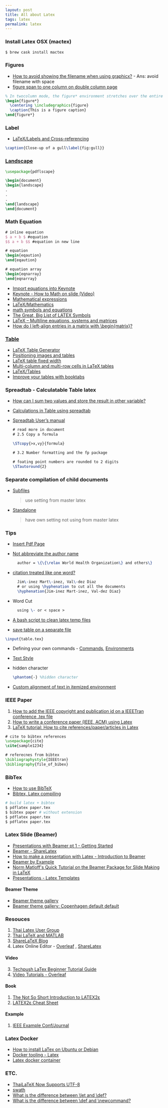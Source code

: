 ```yaml
---
layout: post
title: All about Latex
tags: latex
permalink: latex
---
```


### Install Latex OSX (mactex)

```sh
$ brew cask install mactex
```

### Figures
- [How to avoid showing the filename when using graphicx?](http://tex.stackexchange.com/questions/4129/how-to-avoid-showing-the-filename-when-using-graphicx) - Ans: avoid filename with space
- [figure span to one column on double column page](http://tex.stackexchange.com/questions/34063/figure-span-to-one-column-on-double-column-page)

```tex
% In twocolumn mode, the figure* environment stretches over the entire page width
\begin{figure*}
  \centering \includegraphics{figure}
  \caption{This is a figure caption}
\end{figure*}
```

### Label
- [LaTeX/Labels and Cross-referencing](http://en.wikibooks.org/wiki/LaTeX/Labels_and_Cross-referencing)

```tex
\caption{Close-up of a gull\label{fig:gull}}
```

### [Landscape](http://tex.stackexchange.com/questions/168309/landscape-figure-on-different-page-to-heading)

```tex
\usepackage{pdflscape}

\begin{document}
\begin{landscape}
.
.
.
\end{landscape}
\end{document}
```


### Math Equation

```tex
# inline equation
$ a + b $ #equation
$$ a + b $$ #equation in new line

# equation
\begin{eqaution}
\end{eqaution}

# equation array
\begin{eqnarray}
\end{eqnarray}
```

- [Import equations into Keynote](http://www.clas.kitasato-u.ac.jp/~fujiwara/keyNote/equationToKeynote.html)
- [Keynote - How to Math on slide (Video)](https://www.youtube.com/watch?v=dgVrj62AiAU)
- [Mathematical expressions](https://www.sharelatex.com/learn/Mathematical_expressions)
- [LaTeX/Mathematics](http://en.wikibooks.org/wiki/LaTeX/Mathematics)
- [math symbols and equations](https://kogler.wordpress.com/2008/03/21/latex-use-of-math-symbols-formulas-and-equations/)
- [The Great, Big List of LATEX Symbols](http://www.rpi.edu/dept/arc/training/latex/LaTeX_symbols.pdf)
- [LaTeX – Multiline equations, systems and matrices](https://kogler.wordpress.com/2008/03/21/latex-multiline-equations-systems-and-matrices/)
- [How do I left-align entries in a matrix with \begin{matrix}?](http://tex.stackexchange.com/questions/45001/how-do-i-left-align-entries-in-a-matrix-with-beginmatrix)


### [Table](https://www.sharelatex.com/learn/Tables)
* [LaTeX Table Generator](http://www.tablesgenerator.com)
* [Positioning images and tables](https://www.sharelatex.com/learn/Positioning_images_and_tables)
* [LaTeX table fixed width](http://www.sascha-frank.com/Faq/tables_six.html)
* [Multi-column and multi-row cells in LaTeX tables](http://texblog.org/2012/12/21/multi-column-and-multi-row-cells-in-latex-tables/)
* [LaTeX/Tables](http://en.wikibooks.org/wiki/LaTeX/Tables)
* [Improve your tables with booktabs](http://www.howtotex.com/packages/improve-your-tables-with-booktabs/)


### Spreadtab - Calculatable Table latex
* [How can I sum two values and store the result in other variable?](http://tex.stackexchange.com/questions/30081/how-can-i-sum-two-values-and-store-the-result-in-other-variable)
* [Calculations in Table using spreadtab](http://tex.stackexchange.com/questions/130942/calculations-in-table-using-spreadtab)
* [Spreadtab User’s manual](http://ctan.megagod.net/tex-archive/macros/latex/contrib/spreadtab/spreadtab_doc_en.pdf)

  ```tex
  # read more in document
  # 2.5 Copy a formula

  \STcopy{>x,vy}{formula}

  # 3.2 Number formatting and the fp package

  # foating point numbers are rounded to 2 digits
  \STautoround{2}
  ```

### Separate compilation of child documents
* [Subfiles](https://en.wikibooks.org/wiki/LaTeX/Modular_Documents#Subfiles)

    > use setting from master latex

* [Standalone](https://en.wikibooks.org/wiki/LaTeX/Modular_Documents#Standalone)

    > have own setting not using from master latex

### Tips

* [Insert Pdf Page](http://tex.stackexchange.com/questions/124621/can-i-include-the-page-number-when-using-includepdf)
* [Not abbreviate the author name](http://tex.stackexchange.com/questions/185155/is-is-possible-to-not-abbreviate-the-author-name-of-only-one-reference-in-my-bib)

  ```tex
    author = \{\{\relax World Health Organization\} and others\}
  ```

* [citation treated like one word?](http://ubuntuforums.org/showthread.php?t=1275429)

  ```tex
    Jim\-inez Mart\-inez, Val\-dez Diaz
    # or using \hyphenation to cut all the documents
    \hyphenation{Jim-inez Mart-inez, Val-dez Diaz}
  ```

* Word Cut

  ```tex
    using \- or < space >
  ```

* [A bash script to clean latex temp files](https://gist.github.com/dougalsutherland/266983/9c88f1ca1cf1420af03166dcfccb9cb10a21c110)
* [save table on a separate file]( http://tex.stackexchange.com/questions/150829/save-table-on-a-separate-file)

```tex
\input{table.tex}
```

* Defining your own commands - [Commands](https://www.sharelatex.com/learn/Defining_your_own_commands), [Environments](https://www.sharelatex.com/learn/Environments)
* [Text Style](https://www.sharelatex.com/learn/Bold,_italics_and_underlining)
* hidden character

  ```tex
  \phantom{-} %hidden character
  ```

* [Custom alignment of text in itemized environment](http://tex.stackexchange.com/questions/147679/custom-alignment-of-text-in-itemized-environment)

### IEEE Paper

1. [How to add the IEEE copyright and publication id on a IEEETran conference .tex file](https://softhandover.wordpress.com/2014/01/08/how-to-add-the-ieee-copyright-and-publication-id-on-a-ieeetran-conference-tex-file/)
1. [How to write a conference paper (IEEE, ACM) using Latex](https://www.youtube.com/watch?v=y0VrXGd_xRc)
2. [LaTeX tutorial: How to cite references/paper/articles in Latex](https://www.youtube.com/watch?v=5ifh3NF-k-k)

  ```tex
  # cite to bibtex references
  \usepackage{cite}
  \cite{sample1234}

  # referecnes from bibtex
  \bibliographystyle{IEEEtran}
  \bibliography{file_of_bibex}
  ```

### BibTex
- [How to use BibTeX](http://www.bibtex.org/Using/)
- [Bibtex, Latex compiling](http://tex.stackexchange.com/questions/204291/bibtex-latex-compiling)


```sh
# build latex + bibtex
$ pdflatex paper.tex
$ bibtex paper # without extension
$ pdflatex paper.tex
$ pdflatex paper.tex
```

### Latex Slide (Beamer)
* [Presentations with Beamer pt 1 - Getting Started](https://www.sharelatex.com/blog/2013/08/13/beamer-series-pt1.html)
* [Beamer - ShareLatex](https://www.sharelatex.com/learn/Beamer)
* [How to make a presentation with Latex - Introduction to Beamer](http://www.math-linux.com/latex-26/article/how-to-make-a-presentation-with-latex-introduction-to-beamer)
* [Beamer by Example](http://tug.org/pracjourn/2005-4/mertz/mertz.pdf)
* [Norm Matloff's Quick Tutorial on the Beamer Package for Slide Making
in LaTeX](http://heather.cs.ucdavis.edu/~matloff/beamer.html)
* [Presentations - Latex Templates](http://www.latextemplates.com/cat/presentations)

#### Beamer Theme
* [Beamer theme gallery](http://deic.uab.es/~iblanes/beamer_gallery/index_by_theme.html)
* [Beamer theme gallery: Copenhagen default default](http://deic.uab.es/~iblanes/beamer_gallery/individual/Copenhagen-default-default.html)

### Resouces
1. [Thai Latex User Group](http://thaitug.daytag.org/)
2. [Thai LaTeX and MATLAB](https://thailatex.wordpress.com)
3. [ShareLaTeX Blog](https://www.sharelatex.com/blog/latex-guides/beginners-tutorial.html)
4. Latex Online Editor - [Overleaf](https://www.overleaf.com) , [ShareLatex](https://www.sharelatex.com)

#### Video
3. [Techpush LaTex Beginner Tutorial Guide](https://www.youtube.com/playlist?list=PL8D253694FEBEEB72)
4. [Video Tutorials - Overleaf](https://www.overleaf.com/help/category/video_tutorials)

#### Book
1. [The Not So Short Introduction to LATEX2ε](https://tobi.oetiker.ch/lshort/lshort.pdf)
2. [LATEX2ε Cheat Sheet](http://www.stdout.org/~winston/latex/latexsheet-a4.pdf)

#### Example
1. [IEEE Example Conf/Journal](http://carmaux.cs.gsu.edu/~mweeks/latex/)

### Latex Docker
* [How to install LaTex on Ubuntu or Debian](http://xmodulo.com/how-to-install-latex-on-ubuntu-or-debian.html)
* [Docker tooling - Latex](https://www.blang.io/posts/2015-04_docker-tooling-latex/)
* [Latex docker container](https://github.com/blang/latex-docker)

### ETC.
* [ThaiLaTeX Now Supports UTF-8](http://thep.blogspot.com/2009/07/thailatex-now-supports-utf-8.html)
* [swath](http://thep.blogspot.com/2014/09/swath-053.html)
* [What is the difference between \let and \def?](http://tex.stackexchange.com/questions/258/what-is-the-difference-between-let-and-def)
* [What is the difference between \def and \newcommand?](http://tex.stackexchange.com/questions/655/what-is-the-difference-between-def-and-newcommand)
